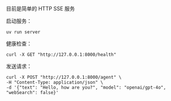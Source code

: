 目前是简单的 HTTP SSE 服务

启动服务：
```
uv run server
```

健康检查：
```
curl -X GET "http://127.0.0.1:8000/health"
```

发送请求：
```
curl -X POST "http://127.0.0.1:8000/agent" \
-H "Content-Type: application/json" \
-d '{"text": "Hello, how are you?", "model": "openai/gpt-4o", "webSearch": false}'
```